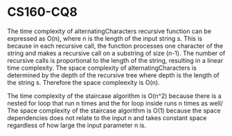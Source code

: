 # CS160-CQ8
The time complexity of alternatingCharacters recursive function can be expressed as O(n), where n is the length of the input string s. This is because in each recursive call, the function processes one character of the string and makes a recursive call on a substring of size (n-1). The number of recursive calls is proportional to the length of the string, resulting in a linear time complexity.
The space complexity of alternatingCharacters is determined by the depth of the recursive tree where depth is the length of the string s. Therefore the space compleexity is O(n).

The time complexity of the staircase algorithm is O(n^2) because there is a nested for loop that run n times and the for loop inside runs n times as well/ 
The space complexity of the staircase algorithm is O(1) because the space dependencies does not relate to the input n and takes constant space regardless of how large the input parameter n is. 
